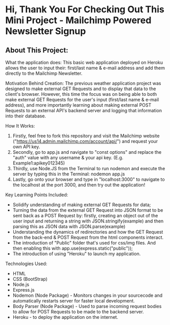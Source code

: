 # Hi, Thank You For Checking Out This Mini Project - Mailchimp Powered Newsletter Signup 

## About This Project:

What the application does: This basic web application deployed on Heroku allows the user to input their: first/last name & e-mail address and add them directly to the Mailchimp Newsletter.

Motivation Behind Creation: The previous weather application project was designed to make external GET Requests and to display that data to the client's browser. However, this time
the focus was on being able to both make external GET Requests for the user's input (first/last name & e-mail address), and more importantly learning about making external POST Requests to
an external API's backend server and logging that information into their database.

How It Works:
1) Firstly, feel free to fork this repository and visit the Mailchimp website ("https://us14.admin.mailchimp.com/account/api/") and request your own API key.
2) Secondly, go to app.js and navigate to "const options" and replace the "auth" value with any username & your api key. (E.g. Example1:apikey012345)
3) Thirdly, use Node.JS from the Terminal to run nodemon and execute the server by typing this in the Terminal: nodemon app.js 
4) Lastly, go onto your browser and type in "localhost:3000" to navigate to the localhost at the port 3000, and then try out the application!

Key Learning Points Included:
- Solidify understanding of making external GET Requests for data;
- Turning the data from the external GET Request into JSON format to be sent back as a POST Request by: firstly, creating an object out of the user input and returning a string
with JSON.stringify(example) and then parsing this as JSON data with JSON.parse(example)
- Understanding the dynamics of redirectories and how the GET Request from the back-end & POST Request from the html components interact.
- The introduction of "Public" folder that's used for css/img files. And then enabling this with app.use(express.static("public"));
- The introduction of using "Heroku" to launch my application. 

Technologies Used: 
- HTML
- CSS (BootStrap)
- Node.js
- Express.js 
- Nodemon (Node Package) - Monitors changes in your sourcecode and automatically restarts server for faster local development.
- Body Parser (Node Package) - Used to parse incoming request bodies to allow for POST Requests to be made to the backend server.
- Heroku - to deploy the application on the internet. 

